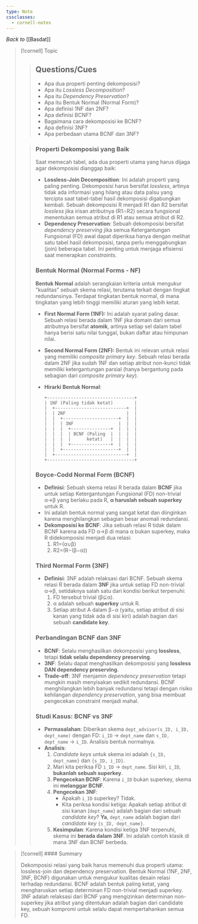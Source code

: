 ```yaml
---
type: Note
cssclasses:
  - cornell-notes
---
```


_Back to_ [[Basdat]]

> [!cornell] Topic
> 
> 
> > ## Questions/Cues
> > 
> > - Apa dua properti penting dekomposisi?
> > - Apa itu _Lossless Decomposition_?
> > - Apa itu _Dependency Preservation_?
> > - Apa itu Bentuk Normal (Normal Form)?
> > - Apa definisi 1NF dan 2NF?
> > - Apa definisi BCNF?
> > - Bagaimana cara dekomposisi ke BCNF?
> > - Apa definisi 3NF?
> > - Apa perbedaan utama BCNF dan 3NF?
> 
> > ### Properti Dekomposisi yang Baik
> > 
> > Saat memecah tabel, ada dua properti utama yang harus dijaga agar dekomposisi dianggap baik:
> > 
> > - **Lossless-Join Decomposition**: Ini adalah properti yang paling penting. Dekomposisi harus bersifat _lossless_, artinya tidak ada informasi yang hilang atau data palsu yang tercipta saat tabel-tabel hasil dekomposisi digabungkan kembali. Sebuah dekomposisi R menjadi R1 dan R2 bersifat _lossless_ jika irisan atributnya (R1​∩R2​) secara fungsional menentukan semua atribut di R1 atau semua atribut di R2.
> > - **Dependency Preservation**: Sebuah dekomposisi bersifat _dependency preserving_ jika semua Ketergantungan Fungsional (FD) awal dapat diperiksa hanya dengan melihat satu tabel hasil dekomposisi, tanpa perlu menggabungkan (join) beberapa tabel. Ini penting untuk menjaga efisiensi saat menerapkan _constraints_.
> > 
> > ### Bentuk Normal (Normal Forms - NF)
> > 
> > **Bentuk Normal** adalah serangkaian kriteria untuk mengukur "kualitas" sebuah skema relasi, terutama terkait dengan tingkat redundansinya. Terdapat tingkatan bentuk normal, di mana tingkatan yang lebih tinggi memiliki aturan yang lebih ketat.
> > 
> > - **First Normal Form (1NF):** Ini adalah syarat paling dasar. Sebuah relasi berada dalam 1NF jika domain dari semua atributnya bersifat **atomik**, artinya setiap sel dalam tabel hanya berisi satu nilai tunggal, bukan daftar atau himpunan nilai.
> >     
> > - **Second Normal Form (2NF):** Bentuk ini relevan untuk relasi yang memiliki _composite primary key_. Sebuah relasi berada dalam 2NF jika sudah 1NF dan setiap atribut non-kunci tidak memiliki ketergantungan parsial (hanya bergantung pada sebagian dari _composite primary key_).
> >     
> > - **Hirarki Bentuk Normal**:
> >     
> >     ```
> >     +---------------------------------+
> >     | 1NF (Paling tidak ketat)        |
> >     |  +---------------------------+  |
> >     |  | 2NF                       |  |
> >     |  |  +---------------------+  |  |
> >     |  |  | 3NF                 |  |  |
> >     |  |  |  +---------------+  |  |  |
> >     |  |  |  | BCNF (Paling  |  |  |  |
> >     |  |  |  |      ketat)   |  |  |  |
> >     |  |  |  +---------------+  |  |  |
> >     |  |  +---------------------+  |  |
> >     |  +---------------------------+  |
> >     +---------------------------------+
> >     ```
> >     
> > 
> > ### Boyce-Codd Normal Form (BCNF)
> > 
> > - **Definisi**: Sebuah skema relasi R berada dalam **BCNF** jika untuk setiap Ketergantungan Fungsional (FD) non-trivial α→β yang berlaku pada R, **α haruslah sebuah superkey** untuk R.
> > - Ini adalah bentuk normal yang sangat ketat dan diinginkan karena menghilangkan sebagian besar anomali redundansi.
> > - **Dekomposisi ke BCNF**: Jika sebuah relasi R tidak dalam BCNF karena ada FD α→β di mana α bukan superkey, maka R didekomposisi menjadi dua relasi:
> >     1. R1​=(α∪β)
> >     2. R2​=(R−(β−α))
> > 
> > ### Third Normal Form (3NF)
> > 
> > - **Definisi**: 3NF adalah relaksasi dari BCNF. Sebuah skema relasi R berada dalam **3NF** jika untuk setiap FD non-trivial α→β, setidaknya salah satu dari kondisi berikut terpenuhi:
> >     1. FD tersebut trivial (β⊆α).
> >     2. α adalah sebuah **superkey** untuk R.
> >     3. Setiap atribut A dalam β−α (yaitu, setiap atribut di sisi kanan yang tidak ada di sisi kiri) adalah bagian dari sebuah **candidate key**.
> > 
> > ### Perbandingan BCNF dan 3NF
> > 
> > - **BCNF**: Selalu menghasilkan dekomposisi yang **lossless**, tetapi **tidak selalu dependency preserving**.
> > - **3NF**: Selalu dapat menghasilkan dekomposisi yang **lossless DAN dependency preserving**.
> > - **Trade-off**: 3NF menjamin _dependency preservation_ tetapi mungkin masih menyisakan sedikit redundansi. BCNF menghilangkan lebih banyak redundansi tetapi dengan risiko kehilangan _dependency preservation_, yang bisa membuat pengecekan constraint menjadi mahal.
> > 
> > ### Studi Kasus: BCNF vs 3NF
> > 
> > - **Permasalahan**: Diberikan skema `dept_advisor(s_ID, i_ID, dept_name)` dengan FD: `i_ID` → `dept_name` dan `s_ID, dept_name` → `i_ID`. Analisis bentuk normalnya.
> > - **Analisis**:
> >     1. _Candidate keys_ untuk skema ini adalah `{s_ID, dept_name}` dan `{s_ID, i_ID}`.
> >     2. Mari kita periksa FD `i_ID` → `dept_name`. Sisi kiri, `i_ID`, **bukanlah sebuah superkey**.
> >     3. **Pengecekan BCNF**: Karena `i_ID` bukan superkey, skema ini **melanggar BCNF**.
> >     4. **Pengecekan 3NF**:
> >         - Apakah `i_ID` superkey? Tidak.
> >         - Kita periksa kondisi ketiga: Apakah setiap atribut di sisi kanan (`dept_name`) adalah bagian dari sebuah _candidate key_? **Ya**, `dept_name` adalah bagian dari _candidate key_ `{s_ID, dept_name}`.
> >     5. **Kesimpulan**: Karena kondisi ketiga 3NF terpenuhi, skema ini **berada dalam 3NF**. Ini adalah contoh klasik di mana 3NF dan BCNF berbeda.


> [!cornell] #### Summary
> 
> Dekomposisi relasi yang baik harus memenuhi dua properti utama: lossless-join dan dependency preservation. Bentuk Normal (1NF, 2NF, 3NF, BCNF) digunakan untuk mengukur kualitas desain relasi terhadap redundansi. BCNF adalah bentuk paling ketat, yang mengharuskan setiap determinan FD non-trivial menjadi superkey. 3NF adalah relaksasi dari BCNF yang mengizinkan determinan non-superkey jika atribut yang ditentukan adalah bagian dari candidate key, sebuah kompromi untuk selalu dapat mempertahankan semua FD.